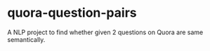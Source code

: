 # quora-question-pairs
A NLP project to find whether given 2 questions on Quora are same semantically.